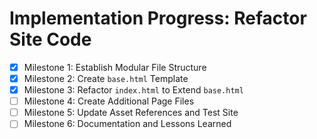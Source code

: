 # Implementation Progress: Refactor Site Code

- [x] Milestone 1: Establish Modular File Structure
- [x] Milestone 2: Create `base.html` Template
- [x] Milestone 3: Refactor `index.html` to Extend `base.html`
- [ ] Milestone 4: Create Additional Page Files
- [ ] Milestone 5: Update Asset References and Test Site
- [ ] Milestone 6: Documentation and Lessons Learned
